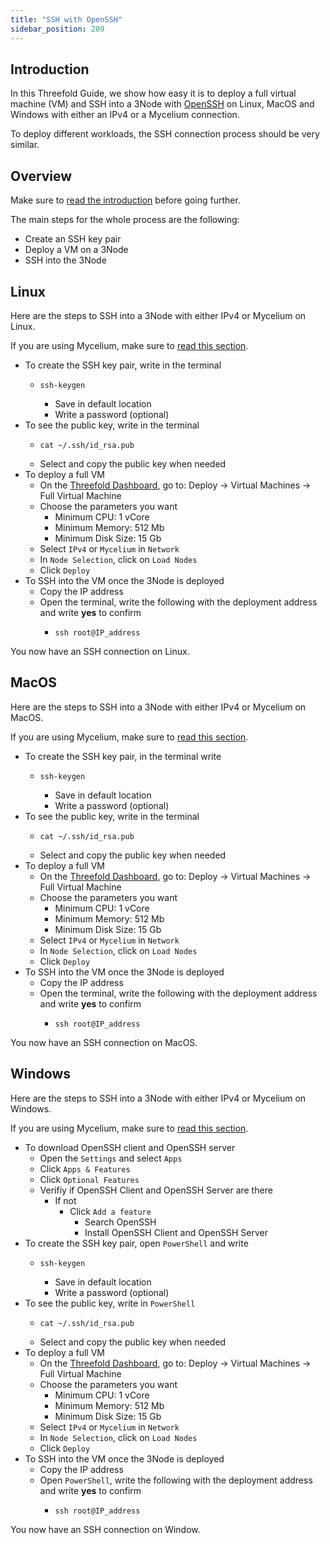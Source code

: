 ```yaml
---
title: "SSH with OpenSSH"
sidebar_position: 209
---
```






## Introduction

In this Threefold Guide, we show how easy it is to deploy a full virtual machine (VM) and SSH into a 3Node with [OpenSSH](https://www.openssh.com/) on Linux, MacOS and Windows with either an IPv4 or a Mycelium connection. 

To deploy different workloads, the SSH connection process should be very similar.

## Overview

Make sure to [read the introduction](../tfgrid3_getstarted#get-started---your-first-deployment) before going further.

The main steps for the whole process are the following:

* Create an SSH key pair
* Deploy a VM on a 3Node
* SSH into the 3Node

## Linux

Here are the steps to SSH into a 3Node with either IPv4 or Mycelium on Linux.

If you are using Mycelium, make sure to [read this section](../../mycelium_toc/mycelium_toc).

* To create the SSH key pair, write in the terminal 
  * ```
    ssh-keygen
    ```
    * Save in default location
    * Write a password (optional)
* To see the public key, write in the terminal
  * ```
    cat ~/.ssh/id_rsa.pub
    ```
  * Select and copy the public key when needed
* To deploy a full VM
  * On the [Threefold Dashboard](https://dashboard.grid.tf/), go to: Deploy -> Virtual Machines -> Full Virtual Machine
  * Choose the parameters you want
    * Minimum CPU: 1 vCore
    * Minimum Memory: 512 Mb
    * Minimum Disk Size: 15 Gb
  * Select `IPv4` or `Mycelium` in `Network`
  * In `Node Selection`, click on `Load Nodes`
  * Click `Deploy`
* To SSH into the VM once the 3Node is deployed
  * Copy the IP address
  * Open the terminal, write the following with the deployment address and write **yes** to confirm
    * ```
      ssh root@IP_address
      ```

You now have an SSH connection on Linux.

## MacOS

Here are the steps to SSH into a 3Node with either IPv4 or Mycelium on MacOS.

If you are using Mycelium, make sure to [read this section](../../mycelium_toc/mycelium_toc).

* To create the SSH key pair, in the terminal write
    * ```
      ssh-keygen
      ```
      * Save in default location
      * Write a password (optional)
* To see the public key, write in the terminal
    * ```
      cat ~/.ssh/id_rsa.pub
      ```
    * Select and copy the public key when needed
* To deploy a full VM
  * On the [Threefold Dashboard](https://dashboard.grid.tf/), go to: Deploy -> Virtual Machines -> Full Virtual Machine
  * Choose the parameters you want
    * Minimum CPU: 1 vCore
    * Minimum Memory: 512 Mb
    * Minimum Disk Size: 15 Gb
  * Select `IPv4` or `Mycelium` in `Network`
  * In `Node Selection`, click on `Load Nodes`
  * Click `Deploy`
* To SSH into the VM once the 3Node is deployed
  * Copy the IP address
  * Open the terminal, write the following with the deployment address and write **yes** to confirm
    * ```
      ssh root@IP_address
      ```

You now have an SSH connection on MacOS.

## Windows

Here are the steps to SSH into a 3Node with either IPv4 or Mycelium on Windows.

If you are using Mycelium, make sure to [read this section](../../mycelium_toc/mycelium_toc).

* To download OpenSSH client and OpenSSH server
  * Open the `Settings` and select `Apps`
  * Click `Apps & Features`
  * Click `Optional Features`
  * Verifiy if OpenSSH Client and OpenSSH Server are there
    * If not
      * Click `Add a feature`
        * Search OpenSSH
        * Install OpenSSH Client and OpenSSH Server
* To create the SSH key pair, open `PowerShell` and write
  * ```
    ssh-keygen
    ```
    * Save in default location
    * Write a password (optional)
* To see the public key, write in `PowerShell`
  * ```
    cat ~/.ssh/id_rsa.pub
    ```
  * Select and copy the public key when needed
* To deploy a full VM
  * On the [Threefold Dashboard](https://dashboard.grid.tf/), go to: Deploy -> Virtual Machines -> Full Virtual Machine
  * Choose the parameters you want
    * Minimum CPU: 1 vCore
    * Minimum Memory: 512 Mb
    * Minimum Disk Size: 15 Gb
  * Select `IPv4` or `Mycelium` in `Network`
  * In `Node Selection`, click on `Load Nodes`
  * Click `Deploy`
* To SSH into the VM once the 3Node is deployed
  * Copy the IP address
  * Open `PowerShell`, write the following with the deployment address and write **yes** to confirm
    * ```
      ssh root@IP_address
      ```

You now have an SSH connection on Window.